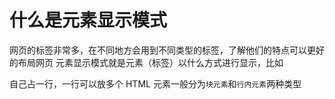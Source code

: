 # 什么是元素显示模式
  网页的标签非常多，在不同地方会用到不同类型的标签，了解他们的特点可以更好的布局网页
  元素显示模式就是元素（标签）以什么方式进行显示，比如<div>自己占一行，一行可以放多个<span>
  HTML 元素一般分为`块元素`和`行内元素`两种类型

